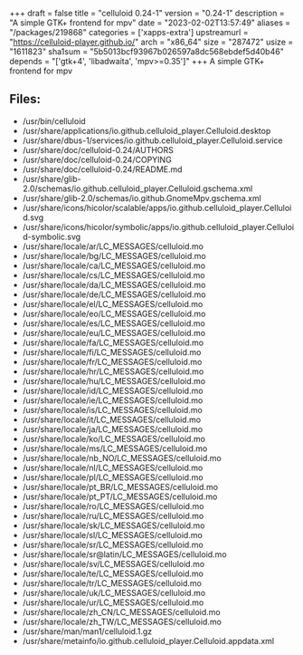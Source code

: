 +++
draft = false
title = "celluloid 0.24-1"
version = "0.24-1"
description = "A simple GTK+ frontend for mpv"
date = "2023-02-02T13:57:49"
aliases = "/packages/219868"
categories = ['xapps-extra']
upstreamurl = "https://celluloid-player.github.io/"
arch = "x86_64"
size = "287472"
usize = "1611823"
sha1sum = "5b5013bcf93967b026597a8dc568ebdef5d40b46"
depends = "['gtk+4', 'libadwaita', 'mpv>=0.35']"
+++
A simple GTK+ frontend for mpv

## Files: 
* /usr/bin/celluloid
* /usr/share/applications/io.github.celluloid_player.Celluloid.desktop
* /usr/share/dbus-1/services/io.github.celluloid_player.Celluloid.service
* /usr/share/doc/celluloid-0.24/AUTHORS
* /usr/share/doc/celluloid-0.24/COPYING
* /usr/share/doc/celluloid-0.24/README.md
* /usr/share/glib-2.0/schemas/io.github.celluloid_player.Celluloid.gschema.xml
* /usr/share/glib-2.0/schemas/io.github.GnomeMpv.gschema.xml
* /usr/share/icons/hicolor/scalable/apps/io.github.celluloid_player.Celluloid.svg
* /usr/share/icons/hicolor/symbolic/apps/io.github.celluloid_player.Celluloid-symbolic.svg
* /usr/share/locale/ar/LC_MESSAGES/celluloid.mo
* /usr/share/locale/bg/LC_MESSAGES/celluloid.mo
* /usr/share/locale/ca/LC_MESSAGES/celluloid.mo
* /usr/share/locale/cs/LC_MESSAGES/celluloid.mo
* /usr/share/locale/da/LC_MESSAGES/celluloid.mo
* /usr/share/locale/de/LC_MESSAGES/celluloid.mo
* /usr/share/locale/el/LC_MESSAGES/celluloid.mo
* /usr/share/locale/eo/LC_MESSAGES/celluloid.mo
* /usr/share/locale/es/LC_MESSAGES/celluloid.mo
* /usr/share/locale/eu/LC_MESSAGES/celluloid.mo
* /usr/share/locale/fa/LC_MESSAGES/celluloid.mo
* /usr/share/locale/fi/LC_MESSAGES/celluloid.mo
* /usr/share/locale/fr/LC_MESSAGES/celluloid.mo
* /usr/share/locale/hr/LC_MESSAGES/celluloid.mo
* /usr/share/locale/hu/LC_MESSAGES/celluloid.mo
* /usr/share/locale/id/LC_MESSAGES/celluloid.mo
* /usr/share/locale/ie/LC_MESSAGES/celluloid.mo
* /usr/share/locale/is/LC_MESSAGES/celluloid.mo
* /usr/share/locale/it/LC_MESSAGES/celluloid.mo
* /usr/share/locale/ja/LC_MESSAGES/celluloid.mo
* /usr/share/locale/ko/LC_MESSAGES/celluloid.mo
* /usr/share/locale/ms/LC_MESSAGES/celluloid.mo
* /usr/share/locale/nb_NO/LC_MESSAGES/celluloid.mo
* /usr/share/locale/nl/LC_MESSAGES/celluloid.mo
* /usr/share/locale/pl/LC_MESSAGES/celluloid.mo
* /usr/share/locale/pt_BR/LC_MESSAGES/celluloid.mo
* /usr/share/locale/pt_PT/LC_MESSAGES/celluloid.mo
* /usr/share/locale/ro/LC_MESSAGES/celluloid.mo
* /usr/share/locale/ru/LC_MESSAGES/celluloid.mo
* /usr/share/locale/sk/LC_MESSAGES/celluloid.mo
* /usr/share/locale/sl/LC_MESSAGES/celluloid.mo
* /usr/share/locale/sr/LC_MESSAGES/celluloid.mo
* /usr/share/locale/sr@latin/LC_MESSAGES/celluloid.mo
* /usr/share/locale/sv/LC_MESSAGES/celluloid.mo
* /usr/share/locale/te/LC_MESSAGES/celluloid.mo
* /usr/share/locale/tr/LC_MESSAGES/celluloid.mo
* /usr/share/locale/uk/LC_MESSAGES/celluloid.mo
* /usr/share/locale/ur/LC_MESSAGES/celluloid.mo
* /usr/share/locale/zh_CN/LC_MESSAGES/celluloid.mo
* /usr/share/locale/zh_TW/LC_MESSAGES/celluloid.mo
* /usr/share/man/man1/celluloid.1.gz
* /usr/share/metainfo/io.github.celluloid_player.Celluloid.appdata.xml
